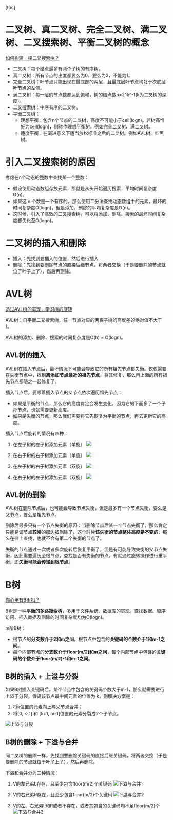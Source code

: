 [toc]


# 二叉树、真二叉树、完全二叉树、满二叉树、二叉搜索树、平衡二叉树的概念

[如何构建一棵二叉搜索树？](https://juejin.cn/post/7168286143430000671)

* 二叉树：每个结点最多有两个子树的有序树。
* 真二叉树：所有节点的出度都要么为0，要么为2，不能为1。
* 完全二叉树：叶节点只能出现在最底部的两层，且最底层叶节点均处于次底层叶节点的左侧。
* 满二叉树：每一层的节点数都达到饱和，树的结点数n=2^k^-1(k为二叉树的深度)。
* 二叉搜索树：中序有序的二叉树。
* 平衡二叉树：
    - 理想平衡：包含n个节点的二叉树，高度不可能小于ceil(logn)。若树高恰好为ceil(logn)，则称作理想平衡树。例如完全二叉树、满二叉树。
    - 适度平衡：在渐进意义下适当放松标准之后的二叉树。例如AVL树、红黑树。



# 引入二叉搜索树的原因

考虑在n个动态的整数中查找某一个整数：
* 假设使用动态数组存放元素，那就是从头开始遍历搜索，平均时间复杂度O(n)。
* 如果这 n 个数是一个有序的，那么使用二分法查找动态数组中的元素，最坏的时间复杂度O(logn)，但是添加、删除的平均复杂度是O(n)。
* 这时候，引入了高效的二叉搜索树，可以将添加、删除、搜索的最坏时间复杂度都优化至O(logn)。



# 二叉树的插入和删除

* 插入：先找到要插入的位置，然后进行插入
* 删除：先找到要删除节点的直接后继节点，将两者交换（于是要删除的节点就位于叶子上了），然后再删除。



# AVL树

[透过AVL树的实现，学习树的旋转](https://juejin.cn/post/7172467470928707591)

AVL树：自平衡二叉搜索树，任一节点对应的两棵子树的高度差的绝对值不大于1。

AVL树的添加、删除、搜索的时间复杂度是O(h) = O(logn)。


## AVL树的插入

AVL树在插入节点后，最坏情况下可能会导致它的所有祖先节点都失衡。仅仅需要在失衡节点中，找到**离添加节点最近的祖先节点**，将其修复，那么再上面的所有祖先节点都随之一起修复了。

插入节点后，要顺着插入节点的父节点依次遍历祖先节点：
* 如果是平衡的节点，那么它的高度肯定会发生变化，因为它的下面多了一个子孙节点，也就需要更新高度。
* 如果是失衡的节点，那么我们需要将它先恢复为平衡的节点，再去更新它的高度。

插入节点后旋转的情况有四种：
1. 在左子树的左子树添加元素（单旋）
![](./picture/LL.bmp)

2. 在右子树的右子树添加元素（单旋）
![](./picture/RR.bmp)

3. 在左子树的右子树添加元素（双旋）
![](./picture/LR.bmp)

4. 在右子树的左子树添加元素（双旋）
![](./picture/RL.bmp)


## AVL树的删除

AVL树在删除节点后，也可能会导致节点失衡，但是最多有一个节点失衡，要么是父节点，要么是祖先节点。

删除后最多只有一个节点失衡的原因：当删除节点后某一个节点失衡了，那么肯定只能是该节点**较矮**的那边被删除了，这个时候**该失衡的节点整体高度是不变的**，那么在往上查找，也就不会有第二个失衡的节点了。

失衡的节点通过一次或者多次旋转后恢复平衡了，但是有可能导致失衡的父节点失衡，因此需要遍历至根节点，查找是否有失衡的节点，有就通过旋转操作进行重平衡。即**失衡可能会传递到根节点**。



# B树

[你心里有B树吗？](https://juejin.cn/post/7174639541272199226)

B树是一种**平衡的多路搜索树**，多用于文件系统、数据库的实现。查找数据、顺序访问、插入数据及删除的时间复杂度均为O(logn)。

m阶B树：
* 根节点的**分支数介于2和m之间**，根节点中包含的**关键码的个数介于1和m-1之间**。
* 每个内部节点的**分支数介于floor(m/2)和m之间**，每个内部节点中包含的**关键码的个数介于floor(m/2)-1和m-1之间**。


## B树的插入 + 上溢与分裂

如果B树插入关键码后，某个节点中包含的关键码个数大于m-1，那么就需要进行上溢于分裂。假设该节点最中间元素的位置为 k，则解决方案是：
1. 将k位置的元素向上与父节点合并；
2. 将[0, k-1] 和 [k+1, m-1]位置的元素分裂成2个子节点。

![上溢与分裂](./picture/上溢与分裂.bmp)


## B树的删除 + 下溢与合并

同二叉树的删除一样，先找到要删除关键码的直接后继关键码，将两者交换（于是要删除的节点就位于叶子上了），然后再删除。

下溢和合并分为三种情况：

1. V的左兄弟L存在，且至少包含floor(m/2)个关键码
![下溢与合并1](./picture/下溢与合并1.bmp)

2. V的右兄弟R存在，且至少包含floor(m/2)个关键码
![下溢与合并2](./picture/下溢与合并2.bmp)

3. V的左、右兄弟L和R或者不存在，或者其包含的关键码均不足floor(m/2)个
![下溢与合并3](./picture/下溢与合并3.bmp)


